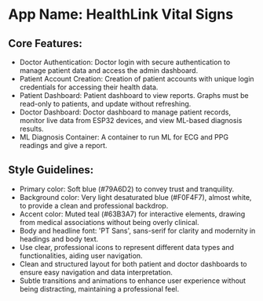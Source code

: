 # **App Name**: HealthLink Vital Signs

## Core Features:

- Doctor Authentication: Doctor login with secure authentication to manage patient data and access the admin dashboard.
- Patient Account Creation: Creation of patient accounts with unique login credentials for accessing their health data.
- Patient Dashboard: Patient dashboard to view reports. Graphs must be read-only to patients, and update without refreshing.
- Doctor Dashboard: Doctor dashboard to manage patient records, monitor live data from ESP32 devices, and view ML-based diagnosis results.
- ML Diagnosis Container: A container to run ML for ECG and PPG readings and give a report.

## Style Guidelines:

- Primary color: Soft blue (#79A6D2) to convey trust and tranquility.
- Background color: Very light desaturated blue (#F0F4F7), almost white, to provide a clean and professional backdrop.
- Accent color: Muted teal (#63B3A7) for interactive elements, drawing from medical associations without being overly clinical.
- Body and headline font: 'PT Sans', sans-serif for clarity and modernity in headings and body text.
- Use clear, professional icons to represent different data types and functionalities, aiding user navigation.
- Clean and structured layout for both patient and doctor dashboards to ensure easy navigation and data interpretation.
- Subtle transitions and animations to enhance user experience without being distracting, maintaining a professional feel.